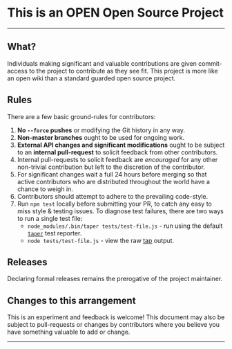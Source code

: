 # This is an OPEN Open Source Project

-----------------------------------------


















































<extoc></extoc>

## What?

Individuals making significant and valuable contributions are given
commit-access to the project to contribute as they see fit. This project is
more like an open wiki than a standard guarded open source project.

## Rules

There are a few basic ground-rules for contributors:

1. **No `--force` pushes** or modifying the Git history in any way.
1. **Non-master branches** ought to be used for ongoing work.
1. **External API changes and significant modifications** ought to be subject
   to an **internal pull-request** to solicit feedback from other contributors.
1. Internal pull-requests to solicit feedback are *encouraged* for any other
   non-trivial contribution but left to the discretion of the contributor.
1. For significant changes wait a full 24 hours before merging so that active
   contributors who are distributed throughout the world have a chance to weigh
   in.
1. Contributors should attempt to adhere to the prevailing code-style.
1. Run `npm test` locally before submitting your PR, to catch any easy to miss
   style & testing issues.  To diagnose test failures, there are two ways to
   run a single test file:
     - `node_modules/.bin/taper tests/test-file.js` - run using the default
       [`taper`](https://github.com/nylen/taper) test reporter.
     - `node tests/test-file.js` - view the raw
       [tap](https://testanything.org/) output.


## Releases

Declaring formal releases remains the prerogative of the project maintainer.

## Changes to this arrangement

This is an experiment and feedback is welcome! This document may also be
subject to pull-requests or changes by contributors where you believe you have
something valuable to add or change.

-----------------------------------------

